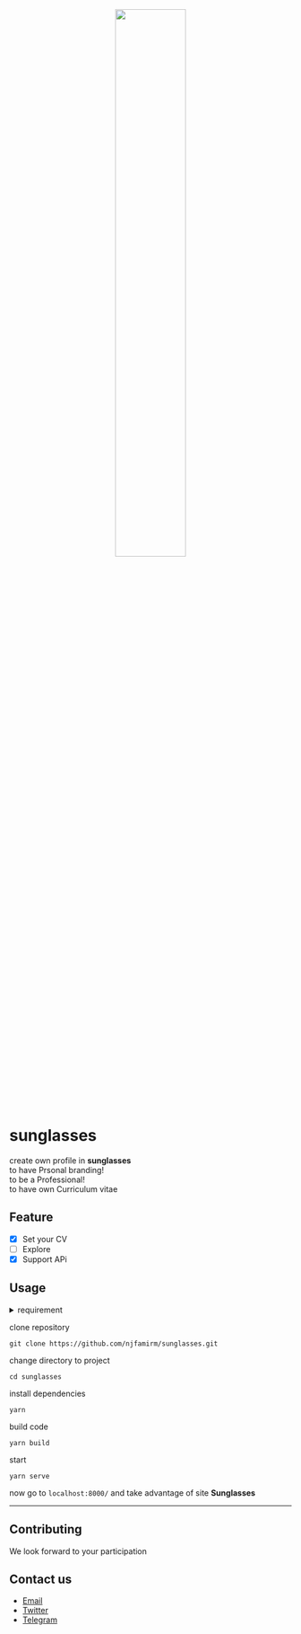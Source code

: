 <div align="center" width="100%">
  <img src="https://github.com/njfamirm/sunglasses/blob/main/static/img/logo.svg" style="width: 50%; align-item:center;"/>
</div>

# sunglasses

create own profile in **sunglasses** <br>
  to have Prsonal branding!<br>
  to be a Professional!<br>
  to have own Curriculum vitae<br>
  
## Feature

- [x] Set your CV
- [ ] Explore
- [x] Support APi

## Usage

<details><summary>requirement</summary>

- [yarn](https://yarnpkg.com/getting-started/install)
- [node-js](https://nodejs.org/en/download/)
</details>

clone repository
```
git clone https://github.com/njfamirm/sunglasses.git
```

change directory to project
```
cd sunglasses
```

install dependencies
```
yarn
```

build code
```
yarn build
```

start
```
yarn serve
```

now go to `localhost:8000/` and take advantage of site **Sunglasses**

----

## Contributing

We look forward to your participation

## Contact us

- [Email](njfamirm@gmail.com)
- [Twitter](https://twitter.com/njfamirm3)
- [Telegram](https://t.me/njfamirm)
